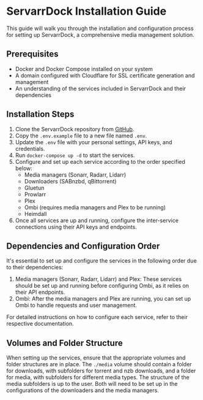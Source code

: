 # ServarrDock Installation Guide

This guide will walk you through the installation and configuration process for setting up ServarrDock, a comprehensive media management solution.

## Prerequisites

- Docker and Docker Compose installed on your system
- A domain configured with Cloudflare for SSL certificate generation and management
- An understanding of the services included in ServarrDock and their dependencies

## Installation Steps

1. Clone the ServarrDock repository from [GitHub](https://github.com/OllieUK/ServarrDock).
2. Copy the `.env.example` file to a new file named `.env`.
3. Update the `.env` file with your personal settings, API keys, and credentials.
4. Run `docker-compose up -d` to start the services.
5. Configure and set up each service according to the order specified below:
   - Media managers (Sonarr, Radarr, Lidarr)
   - Downloaders (SABnzbd, qBittorrent)
   - Gluetun
   - Prowlarr
   - Plex
   - Ombi (requires media managers and Plex to be running)
   - Heimdall
6. Once all services are up and running, configure the inter-service connections using their API keys and endpoints.

## Dependencies and Configuration Order

It's essential to set up and configure the services in the following order due to their dependencies:

1. Media managers (Sonarr, Radarr, Lidarr) and Plex: These services should be set up and running before configuring Ombi, as it relies on their API endpoints.
2. Ombi: After the media managers and Plex are running, you can set up Ombi to handle requests and user management.

For detailed instructions on how to configure each service, refer to their respective documentation.

## Volumes and Folder Structure

When setting up the services, ensure that the appropriate volumes and folder structures are in place. The `./media` volume should contain a folder for downloads, with subfolders for torrent and nzb downloads, and a folder for media, with subfolders for different media types. The structure of the media subfolders is up to the user. Both will need to be set up in the configurations of the downloaders and the media managers.